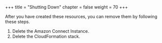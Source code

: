 +++
title = "Shutting Down"
chapter = false
weight = 70
+++

After you have created these resources, you can remove them by following these steps.

1. Delete the Amazon Connect Instance.
2. Delete the CloudFormation stack.

